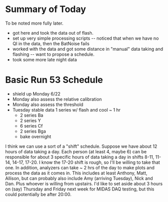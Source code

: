 Summary of Today
================

To be noted more fully later.

 * got here and took the data out of flash.
 * set up very simple processing scripts -- noticed that when we have no QI in the data, then the
     BatNoise fails
 * worked with the data and got some distance in "manual" data taking and flashing -- want to
     propose a schedule. 
 * took some more late night data

Basic Run 53 Schedule
=====================

  * shield up Monday 6/22
  * Monday also assess the relative calibration
  * Monday also assess the threshold
  * Tuesday stable data 1 series w/ flash and cool ~ 1 hr
     - 2 series Ba
     - 2 series Y
     - 6 series Cf
     - 2 series Bga
     - bake overnight 

I think we can use a sort of a "shift" schedule.  Suppose we have about 12 hours of data taking a
day.  Each person (at least 4, maybe 6) can be responsible for about 3 specific hours of data
taking a day in shifts 8-11, 11-14, 14-17, 17-20.  I know the 17-20 shift is rough, so I'll be
willing to take that one.  In addition, analyzers can take ~ 2 hrs of the day to make plots and
process the data as it comes in.  This includes at least Anthony, Matt, Allison, but can probably
also include Amy (arriving Tuesday), Nick and Dan.  Plus whoever is willing from upstairs.  I'd
like to set aside about 3 hours on (say) Thursday and Friday next week for MIDAS DAQ testing, but
this could potentially be after 20:00. 
